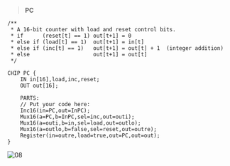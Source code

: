 > **PC**
```
/**
 * A 16-bit counter with load and reset control bits.
 * if      (reset[t] == 1) out[t+1] = 0
 * else if (load[t] == 1)  out[t+1] = in[t]
 * else if (inc[t] == 1)   out[t+1] = out[t] + 1  (integer addition)
 * else                    out[t+1] = out[t]
 */

CHIP PC {
    IN in[16],load,inc,reset;
    OUT out[16];

    PARTS:
    // Put your code here:
    Inc16(in=PC,out=InPC);
    Mux16(a=PC,b=InPC,sel=inc,out=outi);
    Mux16(a=outi,b=in,sel=load,out=outlo);
    Mux16(a=outlo,b=false,sel=reset,out=outre);
    Register(in=outre,load=true,out=PC,out=out);
}
```
![08](https://user-images.githubusercontent.com/55796905/104085183-36010b00-5288-11eb-944f-306464c34187.jpg)
